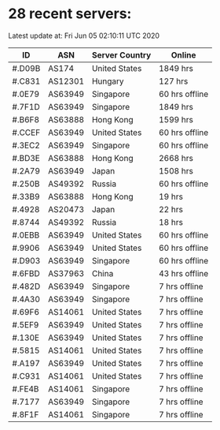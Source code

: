# 28 recent servers:

Latest update at: Fri Jun 05 02:10:11 UTC 2020

| ID | ASN | Server Country | Online |
| -- | --- | -------------- | ------ |
| #.D09B | AS174 | United States | 1849 hrs |
| #.C831 | AS12301 | Hungary | 127 hrs |
| #.0E79 | AS63949 | Singapore | 60 hrs offline |
| #.7F1D | AS63949 | Singapore | 1849 hrs |
| #.B6F8 | AS63888 | Hong Kong | 1599 hrs |
| #.CCEF | AS63949 | United States | 60 hrs offline |
| #.3EC2 | AS63949 | Singapore | 60 hrs offline |
| #.BD3E | AS63888 | Hong Kong | 2668 hrs |
| #.2A79 | AS63949 | Japan | 1508 hrs |
| #.250B | AS49392 | Russia | 60 hrs offline |
| #.33B9 | AS63888 | Hong Kong | 19 hrs |
| #.4928 | AS20473 | Japan | 22 hrs |
| #.8744 | AS49392 | Russia | 18 hrs |
| #.0EBB | AS63949 | United States | 60 hrs offline |
| #.9906 | AS63949 | United States | 60 hrs offline |
| #.D903 | AS63949 | Singapore | 60 hrs offline |
| #.6FBD | AS37963 | China | 43 hrs offline |
| #.482D | AS63949 | Singapore | 7 hrs offline |
| #.4A30 | AS63949 | Singapore | 7 hrs offline |
| #.69F6 | AS14061 | United States | 7 hrs offline |
| #.5EF9 | AS63949 | United States | 7 hrs offline |
| #.130E | AS63949 | United States | 7 hrs offline |
| #.5815 | AS14061 | United States | 7 hrs offline |
| #.A197 | AS63949 | United States | 7 hrs offline |
| #.C931 | AS14061 | United States | 7 hrs offline |
| #.FE4B | AS14061 | Singapore | 7 hrs offline |
| #.7177 | AS63949 | Singapore | 7 hrs offline |
| #.8F1F | AS14061 | Singapore | 7 hrs offline |

